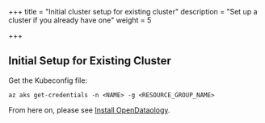 +++
title = "Initial cluster setup for existing cluster"
description = "Set up a cluster if you already have one"
weight = 5
                    
+++
## Initial Setup for Existing Cluster

Get the Kubeconfig file:

	az aks get-credentials -n <NAME> -g <RESOURCE_GROUP_NAME>

From here on, please see [Install OpenDataology](/docs/azure/deploy/install-OpenDataology).
